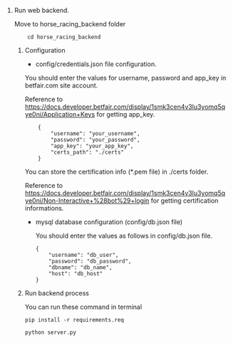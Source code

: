 1. Run web backend.

    Move to horse_racing_backend folder
    
    ```
        cd horse_racing_backend
    ```

    1) Configuration
        - config/credentials.json file configuration.

        You should enter the values for username, password and app_key in betfair.com site account.

        Reference to https://docs.developer.betfair.com/display/1smk3cen4v3lu3yomq5qye0ni/Application+Keys for getting app_key.
        
        ```
            {
                "username": "your_username",
                "password": "your_password",
                "app_key": "your_app_key",
                "certs_path": "./certs"
            }
        ```

        You can store the certification info (*.pem file) in ./certs folder.

        Reference to https://docs.developer.betfair.com/display/1smk3cen4v3lu3yomq5qye0ni/Non-Interactive+%28bot%29+login for getting certification
        informations.

        - mysql database configuration (config/db.json file)

            You should enter the values as follows in config/db.json file.

            ```
            {
                "username": "db_user",
                "password": "db_password",
                "dbname": "db_name",
                "host": "db_host"
            }
            ```

    2) Run backend process

        You can run these command in terminal
        
        ```
        pip install -r requirements.req

        python server.py
        ```